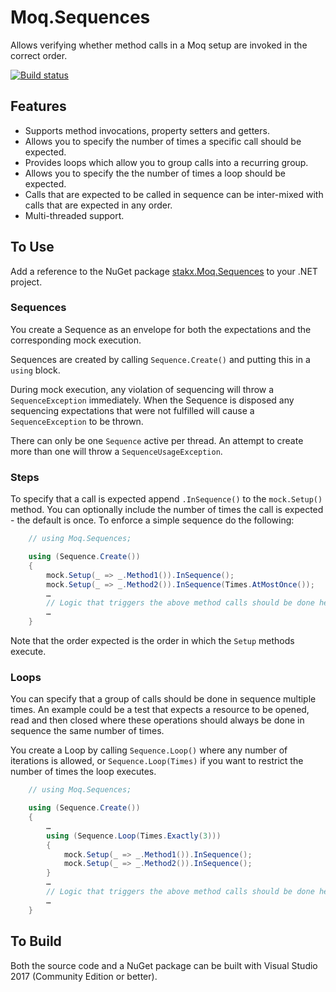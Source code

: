 # Moq.Sequences #

Allows verifying whether method calls in a Moq setup are invoked in the correct order.

[![Build status](https://ci.appveyor.com/api/projects/status/5ah4sutdta29j3k4?svg=true)](https://ci.appveyor.com/project/stakx/moq-sequences)


## Features ##

* Supports method invocations, property setters and getters.
* Allows you to specify the number of times a specific call should be expected.
* Provides loops which allow you to group calls into a recurring group.
* Allows you to specify the the number of times a loop should be expected.
* Calls that are expected to be called in sequence can be inter-mixed with calls that are expected in any order.
* Multi-threaded support.

## To Use ##

Add a reference to the NuGet package [stakx.Moq.Sequences](https://www.nuget.org/packages/stakx.Moq.Sequences) to your .NET project.

### Sequences ###

You create a Sequence as an envelope for both the expectations and the corresponding mock execution.

Sequences are created by calling `Sequence.Create()` and putting this in a `using` block.

During mock execution, any violation of sequencing will throw a `SequenceException` immediately.
When the Sequence is disposed any sequencing expectations that were not fulfilled will cause a 
`SequenceException` to be thrown.

There can only be one `Sequence` active per thread. An attempt to create more than one will throw a `SequenceUsageException`.

### Steps ###

To specify that a call is expected append `.InSequence()` to the `mock.Setup()` method.
You can optionally include the number of times the call is expected - the default is once.
To enforce a simple sequence do the following:

```csharp
    // using Moq.Sequences;

    using (Sequence.Create())
    {
        mock.Setup(_ => _.Method1()).InSequence();
        mock.Setup(_ => _.Method2()).InSequence(Times.AtMostOnce());
        …
		// Logic that triggers the above method calls should be done here.
        …
    }
```

Note that the order expected is the order in which the `Setup` methods execute.

### Loops ###

You can specify that a group of calls should be done in sequence multiple times.
An example could be a test that expects a resource to be opened, read and then closed where these operations should always be done
in sequence the same number of times.

You create a Loop by calling `Sequence.Loop()` where any number of iterations is allowed, or `Sequence.Loop(Times)` if you want
to restrict the number of times the loop executes.

```csharp
    // using Moq.Sequences;

    using (Sequence.Create())
    {
        …
        using (Sequence.Loop(Times.Exactly(3)))
        {
            mock.Setup(_ => _.Method1()).InSequence();
            mock.Setup(_ => _.Method2()).InSequence();
        }
        …
		// Logic that triggers the above method calls should be done here.
        …
    }
```

## To Build ##

Both the source code and a NuGet package can be built with Visual Studio 2017 (Community Edition or better).
